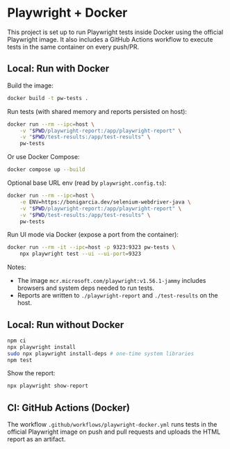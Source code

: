 # Playwright + Docker

This project is set up to run Playwright tests inside Docker using the official Playwright image. It also includes a GitHub Actions workflow to execute tests in the same container on every push/PR.

## Local: Run with Docker

Build the image:

```bash
docker build -t pw-tests .
```

Run tests (with shared memory and reports persisted on host):

```bash
docker run --rm --ipc=host \
	-v "$PWD/playwright-report:/app/playwright-report" \
	-v "$PWD/test-results:/app/test-results" \
	pw-tests
```

Or use Docker Compose:

```bash
docker compose up --build
```

Optional base URL env (read by `playwright.config.ts`):

```bash
docker run --rm --ipc=host \
	-e ENV=https://bonigarcia.dev/selenium-webdriver-java \
	-v "$PWD/playwright-report:/app/playwright-report" \
	-v "$PWD/test-results:/app/test-results" \
	pw-tests
```

Run UI mode via Docker (expose a port from the container):

```bash
docker run --rm -it --ipc=host -p 9323:9323 pw-tests \
	npx playwright test --ui --ui-port=9323
```

Notes:
- The image `mcr.microsoft.com/playwright:v1.56.1-jammy` includes browsers and system deps needed to run tests.
- Reports are written to `./playwright-report` and `./test-results` on the host.

## Local: Run without Docker

```bash
npm ci
npx playwright install
sudo npx playwright install-deps # one-time system libraries
npm test
```

Show the report:

```bash
npx playwright show-report
```

## CI: GitHub Actions (Docker)

The workflow `.github/workflows/playwright-docker.yml` runs tests in the official Playwright image on push and pull requests and uploads the HTML report as an artifact.

